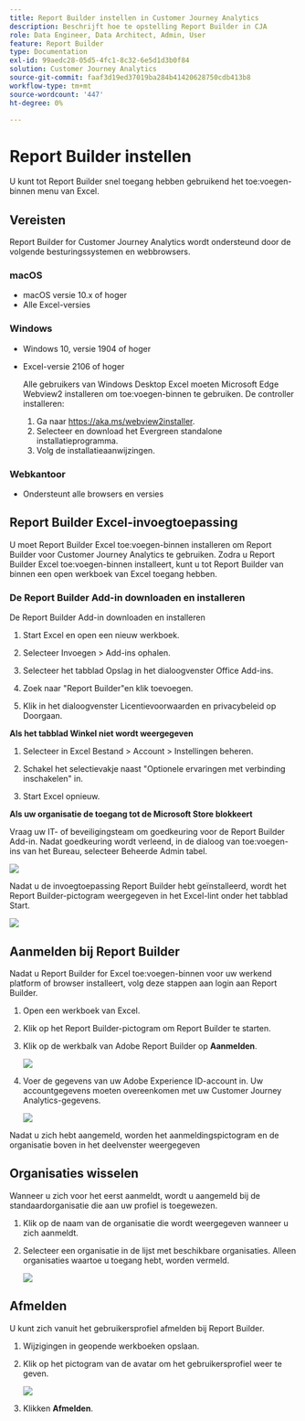 ```yaml
---
title: Report Builder instellen in Customer Journey Analytics
description: Beschrijft hoe te opstelling Report Builder in CJA
role: Data Engineer, Data Architect, Admin, User
feature: Report Builder
type: Documentation
exl-id: 99aedc28-05d5-4fc1-8c32-6e5d1d3b0f84
solution: Customer Journey Analytics
source-git-commit: faaf3d19ed37019ba284b41420628750cdb413b8
workflow-type: tm+mt
source-wordcount: '447'
ht-degree: 0%

---
```


# Report Builder instellen

U kunt tot Report Builder snel toegang hebben gebruikend het toe:voegen-binnen menu van Excel.

## Vereisten

Report Builder for Customer Journey Analytics wordt ondersteund door de volgende besturingssystemen en webbrowsers.

### macOS

- macOS versie 10.x of hoger
- Alle Excel-versies

### Windows

- Windows 10, versie 1904 of hoger
- Excel-versie 2106 of hoger

   Alle gebruikers van Windows Desktop Excel moeten Microsoft Edge Webview2 installeren om toe:voegen-binnen te gebruiken. De controller installeren:

   1. Ga naar <https://aka.ms/webview2installer>.
   1. Selecteer en download het Evergreen standalone installatieprogramma.
   1. Volg de installatieaanwijzingen.

### Webkantoor

- Ondersteunt alle browsers en versies


## Report Builder Excel-invoegtoepassing

U moet Report Builder Excel toe:voegen-binnen installeren om Report Builder voor Customer Journey Analytics te gebruiken. Zodra u Report Builder Excel toe:voegen-binnen installeert, kunt u tot Report Builder van binnen een open werkboek van Excel toegang hebben.

### De Report Builder Add-in downloaden en installeren

De Report Builder Add-in downloaden en installeren

1. Start Excel en open een nieuw werkboek.

1. Selecteer Invoegen > Add-ins ophalen.

1. Selecteer het tabblad Opslag in het dialoogvenster Office Add-ins.

1. Zoek naar &quot;Report Builder&quot;en klik toevoegen.

1. Klik in het dialoogvenster Licentievoorwaarden en privacybeleid op Doorgaan.

**Als het tabblad Winkel niet wordt weergegeven**

1. Selecteer in Excel Bestand > Account > Instellingen beheren.

1. Schakel het selectievakje naast &quot;Optionele ervaringen met verbinding inschakelen&quot; in.

1. Start Excel opnieuw.

**Als uw organisatie de toegang tot de Microsoft Store blokkeert**

Vraag uw IT- of beveiligingsteam om goedkeuring voor de Report Builder Add-in. Nadat goedkeuring wordt verleend, in de dialoog van toe:voegen-ins van het Bureau, selecteer Beheerde Admin tabel.

![](./assets/image1.png)

Nadat u de invoegtoepassing Report Builder hebt geïnstalleerd, wordt het Report Builder-pictogram weergegeven in het Excel-lint onder het tabblad Start.

![](./assets/rb_app_icon.png)

## Aanmelden bij Report Builder

Nadat u Report Builder for Excel toe:voegen-binnen voor uw werkend platform of browser installeert, volg deze stappen aan login aan Report Builder.

1. Open een werkboek van Excel.

1. Klik op het Report Builder-pictogram om Report Builder te starten.

1. Klik op de werkbalk van Adobe Report Builder op **Aanmelden**.

   ![](./assets/rb_login.png)

1. Voer de gegevens van uw Adobe Experience ID-account in. Uw accountgegevens moeten overeenkomen met uw Customer Journey Analytics-gegevens.

   ![](./assets/image4.png)

Nadat u zich hebt aangemeld, worden het aanmeldingspictogram en de organisatie boven in het deelvenster weergegeven

## Organisaties wisselen

Wanneer u zich voor het eerst aanmeldt, wordt u aangemeld bij de standaardorganisatie die aan uw profiel is toegewezen.

1. Klik op de naam van de organisatie die wordt weergegeven wanneer u zich aanmeldt.

1. Selecteer een organisatie in de lijst met beschikbare organisaties. Alleen organisaties waartoe u toegang hebt, worden vermeld.

   ![](./assets/image5.png)

## Afmelden

U kunt zich vanuit het gebruikersprofiel afmelden bij Report Builder.

1. Wijzigingen in geopende werkboeken opslaan.

1. Klik op het pictogram van de avatar om het gebruikersprofiel weer te geven.

   ![](./assets/image6.png)

1. Klikken **Afmelden**.
